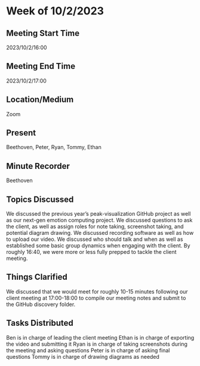 # Week of 10/2/2023
## Meeting Start Time
2023/10/2/16:00
## Meeting End Time
2023/10/2/17:00
## Location/Medium
Zoom
## Present
Beethoven, Peter, Ryan, Tommy, Ethan
## Minute Recorder
Beethoven
## Topics Discussed
We discussed the previous year’s peak-visualization GitHub project as well as our next-gen emotion computing project. We discussed questions to ask the client, as well as assign roles for note taking, screenshot taking, and potential diagram drawing. We discussed recording software as well as how to upload our video. We discussed who should talk and when as well as established some basic group dynamics when engaging with the client. By roughly 16:40, we were more or less fully prepped to tackle the client meeting.
## Things Clarified
We discussed that we would meet for roughly 10-15 minutes following our client meeting at 17:00-18:00 to compile our meeting notes and submit to the GitHub discovery folder.

## Tasks Distributed
Ben is in charge of leading the client meeting
Ethan is in charge of exporting the video and submitting it 
Ryan is in charge of taking screenshots during the meeting and asking questions
Peter is in charge of asking final questions 
Tommy is in charge of drawing diagrams as needed
